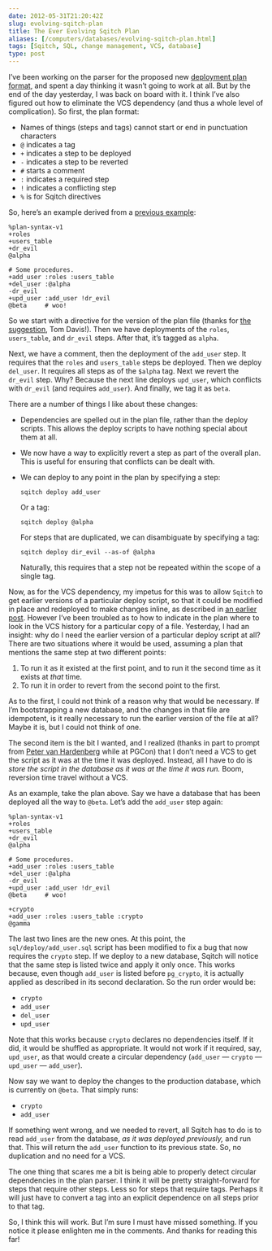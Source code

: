 ```yaml
--- 
date: 2012-05-31T21:20:42Z
slug: evolving-sqitch-plan
title: The Ever Evolving Sqitch Plan
aliases: [/computers/databases/evolving-sqitch-plan.html]
tags: [Sqitch, SQL, change management, VCS, database]
type: post
---
```


I’ve been working on the parser for the proposed new [deployment plan format],
and spent a day thinking it wasn’t going to work at all. But by the end of the
day yesterday, I was back on board with it. I think I’ve also figured out how to
eliminate the VCS dependency (and thus a whole level of complication). So first,
the plan format:

-   Names of things (steps and tags) cannot start or end in punctuation
    characters
-   `@` indicates a tag
-   `+` indicates a step to be deployed
-   `-` indicates a step to be reverted
-   `#` starts a comment
-   `:` indicates a required step
-   `!` indicates a conflicting step
-   `%` is for Sqitch directives

So, here’s an example derived from a [previous example][deployment plan format]:

    %plan-syntax-v1
    +roles
    +users_table
    +dr_evil
    @alpha

    # Some procedures.
    +add_user :roles :users_table
    +del_user :@alpha
    -dr_evil
    +upd_user :add_user !dr_evil
    @beta     # woo!

So we start with a directive for the version of the plan file (thanks for [the
suggestion], Tom Davis!). Then we have deployments of the `roles`,
`users_table`, and `dr_evil` steps. After that, it’s tagged as `alpha`.

Next, we have a comment, then the deployment of the `add_user` step. It requires
that the `roles` and `users_table` steps be deployed. Then we deploy `del_user`.
It requires all steps as of the `$alpha` tag. Next we revert the `dr_evil` step.
Why? Because the next line deploys `upd_user`, which conflicts with `dr_evil`
(and requires `add_user`). And finally, we tag it as `beta`.

There are a number of things I like about these changes:

-   Dependencies are spelled out in the plan file, rather than the deploy
    scripts. This allows the deploy scripts to have nothing special about them
    at all.

-   We now have a way to explicitly revert a step as part of the overall plan.
    This is useful for ensuring that conflicts can be dealt with.

-   We can deploy to any point in the plan by specifying a step:

        sqitch deploy add_user

    Or a tag:

        sqitch deploy @alpha

    For steps that are duplicated, we can disambiguate by specifying a tag:

        sqitch deploy dir_evil --as-of @alpha

    Naturally, this requires that a step not be repeated within the scope of a
    single tag.

Now, as for the VCS dependency, my impetus for this was to allow `Sqitch` to get
earlier versions of a particular deploy script, so that it could be modified in
place and redeployed to make changes inline, as described in [an earlier post].
However I’ve been troubled as to how to indicate in the plan where to look in
the VCS history for a particular copy of a file. Yesterday, I had an insight:
why do I need the earlier version of a particular deploy script at all? There
are two situations where it would be used, assuming a plan that mentions the
same step at two different points:

1.  To run it as it existed at the first point, and to run it the second time as
    it exists at *that* time.
2.  To run it in order to revert from the second point to the first.

As to the first, I could not think of a reason why that would be necessary. If
I’m bootstrapping a new database, and the changes in that file are idempotent,
is it really necessary to run the earlier version of the file at all? Maybe it
is, but I could not think of one.

The second item is the bit I wanted, and I realized (thanks in part to prompt
from [Peter van Hardenberg] while at PGCon) that I don’t need a VCS to get the
script as it was at the time it was deployed. Instead, all I have to do is
*store the script in the database as it was at the time it was run.* Boom,
reversion time travel without a VCS.

As an example, take the plan above. Say we have a database that has been
deployed all the way to `@beta`. Let’s add the `add_user` step again:

    %plan-syntax-v1
    +roles
    +users_table
    +dr_evil
    @alpha

    # Some procedures.
    +add_user :roles :users_table
    +del_user :@alpha
    -dr_evil
    +upd_user :add_user !dr_evil
    @beta     # woo!

    +crypto
    +add_user :roles :users_table :crypto
    @gamma

The last two lines are the new ones. At this point, the
`sql/deploy/add_user.sql` script has been modified to fix a bug that now
requires the `crypto` step. If we deploy to a new database, Sqitch will notice
that the same step is listed twice and apply it only once. This works because,
even though `add_user` is listed before `pg_crypto`, it is actually applied as
described in its second declaration. So the run order would be:

-   `crypto`
-   `add_user`
-   `del_user`
-   `upd_user`

Note that this works because `crypto` declares no dependencies itself. If it
did, it would be shuffled as appropriate. It would not work if it required, say,
`upd_user`, as that would create a circular dependency (`add_user` — `crypto` —
`upd_user` — `add_user`).

Now say we want to deploy the changes to the production database, which is
currently on `@beta`. That simply runs:

-   `crypto`
-   `add_user`

If something went wrong, and we needed to revert, all Sqitch has to do is to
read `add_user` from the database, *as it was deployed previously,* and run
that. This will return the `add_user` function to its previous state. So, no
duplication and no need for a VCS.

The one thing that scares me a bit is being able to properly detect circular
dependencies in the plan parser. I think it will be pretty straight-forward for
steps that require other steps. Less so for steps that require tags. Perhaps it
will just have to convert a tag into an explicit dependence on all steps prior
to that tag.

So, I think this will work. But I’m sure I must have missed something. If you
notice it please enlighten me in the comments. And thanks for reading this far!

  [deployment plan format]: /computers/databases/sqitch-plan.html
  [the suggestion]: /computers/databases/sqitch-plan.html#comment-537891454
  [an earlier post]: /computers/databases/sql-change-management-sans-redundancy.html
  [Peter van Hardenberg]: https://www.pgcon.org/2012/schedule/speakers/244.en.html
